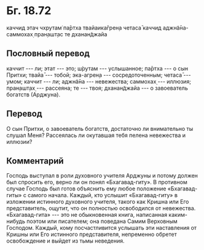 # Бг. 18.72
каччид этач чхрутам̇ па̄ртха
твайаика̄грен̣а четаса̄
каччид аджн̃а̄на-саммохах̣
пран̣ашт̣ас те дханан̃джайа
## Пословный перевод

каччит --- ли; этат --- это; ш́рутам --- услышанное; па̄ртха --- о сын
Притхи; твайа̄ --- тобой; эка-агрен̣а --- сосредоточенным; четаса̄ ---
умом; каччит --- ли; аджн̃а̄на --- невежества; саммохах̣ --- иллюзия;
пран̣ашт̣ах̣ --- рассеяна; те --- твоя; дханан̃джайа --- о завоеватель
богатств (Арджуна).

## Перевод

О сын Притхи, о завоеватель богатств, достаточно ли внимательно ты
слушал Меня? Рассеялась ли окутавшая тебя пелена невежества и иллюзии?

## Комментарий

Господь выступал в роли духовного учителя Арджуны и потому должен был
спросить его, верно ли он понял «Бхагавад-гиту». В противном случае
Господь был готов объяснить ему любое положение «Бхагавад-гиты» с самого
начала. Каждый, кто услышит «Бхагавад-гиту» в изложении истинного
духовного учителя, такого как Кришна или Его представитель, ощутит, что
он полностью освободился от невежества. «Бхагавад-гита» --- это не
обыкновенная книга, написанная каким-нибудь поэтом или писателем; она
поведана Самим Верховным Господом. Каждый, кому посчастливится услышать
эти наставления от Кришны или Его истинного представителя, непременно
обретет освобождение и выйдет из тьмы неведения.
